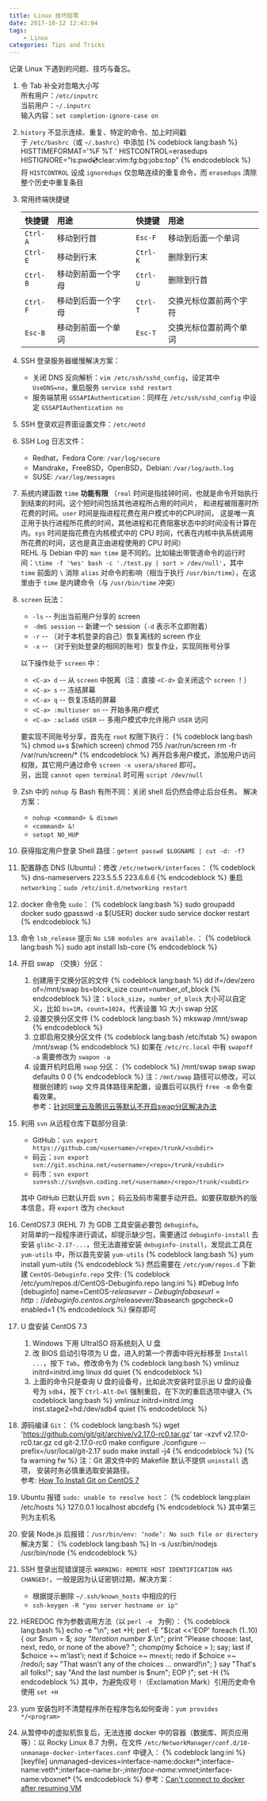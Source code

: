 ```yaml
---
title: Linux 技巧拾零
date: 2017-10-12 12:43:04
tags:
    - Linux
categories: Tips and Tricks
---
```


记录 Linux 下遇到的问题、技巧与备忘。

<!-- more -->

1. 令 Tab 补全对忽略大小写  
   所有用户：`/etc/inputrc`  
   当前用户：`~/.inputrc`  
   输入内容：`set completion-ignore-case on`
1. `history` 不显示连续、重复、特定的命令、加上时间戳  
   于 `/etc/bashrc`（或 `~/.bashrc`）中添加
   {% codeblock lang:bash %}
   HISTTIMEFORMAT='%F %T '
   HISTCONTROL=erasedups
   HISTIGNORE="ls:pwd:cd:clear:vim:fg:bg:jobs:top"
   {% endcodeblock %}
   将 `HISTCONTROL` 设成 `ignoredups` 仅忽略连续的重复命令，而 `erasedups` 清除整个历史中重复条目
1. 常用终端快捷键

   | 快捷键   | 用途               | 快捷键   | 用途                   |
   | :---     | :---               | :---     | :---                   |
   | `Ctrl-A` | 移动到行首         | `Esc-F`  | 移动到后面一个单词     |
   | `Ctrl-E` | 移动到行末         | `Ctrl-K` | 删除到行末             |
   | `Ctrl-B` | 移动到前面一个字母 | `Ctrl-U` | 删除到行首             |
   | `Ctrl-F` | 移动到后面一个字母 | `Ctrl-T` | 交换光标位置前两个字符 |
   | `Esc-B`  | 移动到前面一个单词 | `Esc-T`  | 交换光标位置前两个单词 |
1. SSH 登录服务器缓慢解决方案：
   - 关闭 DNS 反向解析：`vim /etc/ssh/sshd_config`，设定其中 `UseDNS=no`，重启服务 `service sshd restart`
   - 服务端禁用 `GSSAPIAuthentication`：同样在 `/etc/ssh/sshd_config` 中设定 `GSSAPIAuthentication no`
1. SSH 登录欢迎界面设置文件：`/etc/motd`
1. SSH Log 日志文件：
   - Redhat，Fedora Core: `/var/log/secure`
   - Mandrake，FreeBSD，OpenBSD，Debian: `/var/log/auth.log`
   - SUSE: `/var/log/messages`
1. 系统内建函数 `time` **功能有限** （`real` 时间是指挂钟时间，也就是命令开始执行到结束的时间。这个短时间包括其他进程所占用的时间片，   和进程被阻塞时所花费的时间。`user` 时间是指进程花费在用户模式中的CPU时间，   这是唯一真正用于执行进程所花费的时间，其他进程和花费阻塞状态中的时间没有计算在内。`sys` 时间是指花费在内核模式中的 CPU 时间，代表在内核中执系统调用所花费的时间，这也是真正由进程使用的 CPU 时间）  
   REHL 与 Debian 中的 `man time` 是不同的。比如输出带管道命令的运行时间：`\time -f '%es' bash -c './test.py | sort > /dev/null'`，其中 `time` 前面的 `\` 消除 `alias` 对命令的影响（相当于执行 `/usr/bin/time`），在这里由于 `time` 是内建命令（与 `/usr/bin/time` 冲突）
1. `screen` 玩法：
   - `-ls` -- 列出当前用户分享的 screen
   - `-dmS session` -- 新建一个 session（`-d` 表示不立即附着）
   - `-r` -- （对于本机登录的自己）恢复离线的 screen 作业
   - `-x` -- （对于别处登录的相同的账号）恢复作业，实现同账号分享

   以下操作处于 `screen` 中：

   - `<C-a> d` -- 从 `screen` 中脱离（注：直接 `<C-d>` 会关闭这个 `screen` ！）
   - `<C-a> s` -- 冻结屏幕
   - `<C-a> q` -- 恢复冻结的屏幕
   - `<C-a> :multiuser on` -- 开始多用户模式
   - `<C-a> :acladd USER` -- 多用户模式中允许用户 `USER` 访问

   要实现不同账号分享，首先在 `root` 权限下执行：
   {% codeblock lang:bash %}
   chmod u+s $(which screen)
   chmod 755 /var/run/screen
   rm -fr /var/run/screen/*
   {% endcodeblock %}
   再开启多用户模式，添加用户访问权限，其它用户通过命令 `screen -x usera/shared` 即可。  
   另，出现 `cannot open terminal` 时可用 `script /dev/null`
1. Zsh 中的 `nohup` 与 Bash 有所不同：关闭 shell 后仍然会停止后台任务。
   解决方案：
   - `nohup <command> & disown`
   - `<command> &!`
   - `setopt NO_HUP`
1. 获得指定用户登录 Shell 路径：`getent passwd $LOGNAME | cut -d: -f7`
1. 配置静态 DNS (Ubuntu)：修改 `/etc/network/interfaces`：
   {% codeblock %}
   dns-nameservers 223.5.5.5 223.6.6.6
   {% endcodeblock %}
   重启 `networking`：`sudo /etc/init.d/networking restart`
1. docker 命令免 `sudo`：
   {% codeblock lang:bash %}
   sudo groupadd docker
   sudo gpasswd -a ${USER} docker
   sudo service docker restart
   {% endcodeblock %}
1. 命令 `lsb_release` 提示 `No LSB modules are available.`：
   {% codeblock lang:bash %}
   sudo apt install lsb-core
   {% endcodeblock %}
1. 开启 swap （交换）分区：
   1. 创建用于交换分区的文件
      {% codeblock lang:bash %}
      dd if=/dev/zero of=/mnt/swap bs=block_size count=number_of_block
      {% endcodeblock %}
      注：`block_size`，`number_of_block` 大小可以自定义，比如 `bs=1M`，`count=1024`，代表设置 1G 大小 swap 分区
   2. 设置交换分区文件
      {% codeblock lang:bash %}
      mkswap /mnt/swap
      {% endcodeblock %}
   3. 立即启用交换分区文件
      {% codeblock lang:bash /etc/fstab %}
      swapon /mnt/swap
      {% endcodeblock %}
      如果在 `/etc/rc.local` 中有 `swapoff -a` 需要修改为 `swapon -a`
   4. 设置开机时启用 `swap` 分区：
      {% codeblock %}
      /mnt/swap swap swap defaults 0 0
      {% endcodeblock %}
      注：`/mnt/swap` 路径可以修改，可以根据创建的 `swap` 文件具体路径来配置，设置后可以执行 `free -m` 命令查看效果。  
   参考：[针对阿里云及腾讯云等默认不开启swap分区解决办法](http://www.jiankang37.com/archives/69)
1. 利用 `svn` 从远程仓库下载部分目录:
   - GitHub：`svn export https://github.com/<username>/<repo>/trunk/<subdir>`
   - 码云：`svn export svn://git.oschina.net/<username>/<repo>/trunk/<subdir>`
   - 码市：`svn export svn+ssh://svn@svn.coding.net/<username>/<repo>/trunk/<subdir>`

   其中 GitHub 已默认开启 svn； 码云及码市需要手动开启。如要获取额外的版本信息，将 `export` 改为 `checkout`
1. CentOS7.3 (REHL 7) 为 GDB 工具安装必要包 `debuginfo`。  
   对简单的一段程序进行调试，却提示缺少包，需要通过 `debuginfo-install` 去安装 `glibc-2.17-...`，但无法直接安装 `debuginfo-install`，发现此工具在 `yum-utils` 中，所以首先安装 `yum-utils`
   {% codeblock lang:bash %}
   yum install yum-utils
   {% endcodeblock %}
   然后需要在 `/etc/yum/repos.d` 下新建 `CentOS-Debuginfo.repo` 文件:
   {% codeblock /etc/yum/repos.d/CentOS-Debuginfo.repo lang:ini %}
   #Debug Info
   [debuginfo]
   name=CentOS-$releasever - DebugInfo
   baseurl=http://debuginfo.centos.org/$releasever/$basearch
   gpgcheck=0
   enabled=1
   {% endcodeblock %}
   保存即可
1. U 盘安装 CentOS 7.3  
   1. Windows 下用 UltraISO 将系统刻入 U 盘
   2. 改 BIOS 启动引导项为 U 盘，进入的第一个界面中将光标移至 `Install ...`，按下 `Tab`，修改命令为
      {% codeblock lang:bash %}
      vmlinuz initrd=initrd.img linux dd quiet
      {% endcodeblock %}
   3. 上面的命令只是查询 U 盘的设备号，比如此次安装时显示出 U 盘的设备号为 `sdb4`，按下 `Ctrl-Alt-Del` 强制重启，在下次的重启选项中键入
      {% codeblock lang:bash %}
      vmlinuz initrd=initrd.img inst.stage2=hd:/dev/sdb4 quiet
      {% endcodeblock %}
1. 源码编译 `Git`：
   {% codeblock lang:bash %}
   wget 'https://github.com/git/git/archive/v2.17.0-rc0.tar.gz'
   tar -xzvf v2.17.0-rc0.tar.gz
   cd git-2.17.0-rc0
   make configure
   ./configure --prefix=/usr/local/git-2.17
   sudo make install -j4
   {% endcodeblock %}
   {% fa warning fw %} 注：Git 源文件中的 Makefile 默认不提供 `uninstall` 选项，   安装时务必慎重选取安装路径。  
   参考: [How To Install Git on CentOS 7](https://www.digitalocean.com/community/tutorials/how-to-install-git-on-centos-7)
1. Ubuntu 报错 `sudo: unable to resolve host`：
   {% codeblock lang:plain /etc/hosts %}
   127.0.0.1       localhost  abcdefg
   {% endcodeblock %}
   其中第三列为主机名
1. 安装 Node.js 后报错：`/usr/bin/env: ‘node’: No such file or directory` 解决方案：
   {% codeblock lang:bash %}
   ln -s /usr/bin/nodejs /usr/bin/node
   {% endcodeblock %}
1. SSH 登录出现错误提示 `WARNING: REMOTE HOST IDENTIFICATION HAS CHANGED!`，一般是因为认证密钥过期，解决方案：
   - 根据提示删除 `~/.ssh/known_hosts` 中相应的行
   - `ssh-keygen -R "you server hostname or ip"`
1. HEREDOC 作为参数调用方法（以 `perl -e ` 为例）：
   {% codeblock lang:bash %}
   echo -e "\n"; set +H; perl -E "$(cat <<'EOP'
   foreach (1..10) {
       our $num = $_;
       say "Iteration number $_.\n";
       print "Please choose: last, next, redo, or none of the above? ";
       chomp(my $choice = <STDIN>);
       say;
       last if $choice =~ m'last'i;
       next if $choice =~ m`next`i;
       redo if $choice =~ /redo/i;
       say "That wasn't any of the choices ... onward!\n";
   }
   say "That's all folks!";
   say "And the last number is $num";
   EOP
   )"; set -H
   {% endcodeblock %}
   其中，为避免叹号 `!`（Exclamation Mark）引用历史命令使用 `set +H`
1. yum 安装包时不清楚程序所在程序包名如何查询：`yum provides */<program>`
1. 从暂停中的虚拟机恢复后，无法连接 docker 中的容器（数据库、网页应用等）：以 Rocky Linux 8.7 为例，在文件 `/etc/NetworkManager/conf.d/10-unmanage-docker-interfaces.conf` 中键入：
   {% codeblock lang:ini %}
   [keyfile]
   unmanaged-devices=interface-name:docker*;interface-name:veth*;interface-name:br-*;interface-name:vmnet*;interface-name:vboxnet*
   {% endcodeblock %}
   参考：[Can't connect to docker after resuming VM](https://stackoverflow.com/questions/57874055/cant-connect-to-docker-after-resuming-vm)
